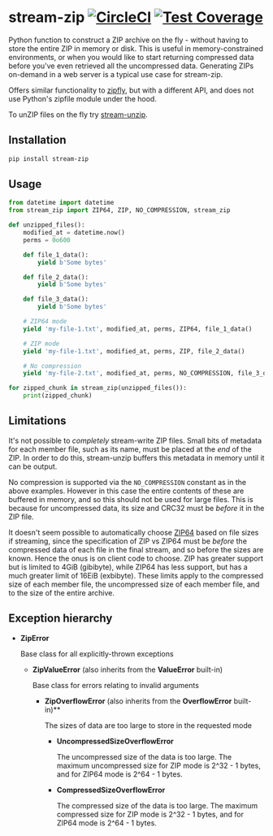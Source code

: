 # stream-zip [![CircleCI](https://circleci.com/gh/uktrade/stream-zip.svg?style=shield)](https://circleci.com/gh/uktrade/stream-zip) [![Test Coverage](https://api.codeclimate.com/v1/badges/80442ee55a1276e83b44/test_coverage)](https://codeclimate.com/github/uktrade/stream-zip/test_coverage)

Python function to construct a ZIP archive on the fly - without having to store the entire ZIP in memory or disk. This is useful in memory-constrained environments, or when you would like to start returning compressed data before you've even retrieved all the uncompressed data. Generating ZIPs on-demand in a web server is a typical use case for stream-zip.

Offers similar functionality to [zipfly](https://github.com/BuzonIO/zipfly), but with a different API, and does not use Python's zipfile module under the hood.

To unZIP files on the fly try [stream-unzip](https://github.com/uktrade/stream-unzip).


## Installation

```bash
pip install stream-zip
```


## Usage

```python
from datetime import datetime
from stream_zip import ZIP64, ZIP, NO_COMPRESSION, stream_zip

def unzipped_files():
    modified_at = datetime.now()
    perms = 0o600

    def file_1_data():
        yield b'Some bytes'

    def file_2_data():
        yield b'Some bytes'

    def file_3_data():
        yield b'Some bytes'

    # ZIP64 mode
    yield 'my-file-1.txt', modified_at, perms, ZIP64, file_1_data()

    # ZIP mode
    yield 'my-file-1.txt', modified_at, perms, ZIP, file_2_data()

    # No compression
    yield 'my-file-2.txt', modified_at, perms, NO_COMPRESSION, file_3_data()

for zipped_chunk in stream_zip(unzipped_files()):
    print(zipped_chunk)
```


## Limitations

It's not possible to _completely_ stream-write ZIP files. Small bits of metadata for each member file, such as its name, must be placed at the _end_ of the ZIP. In order to do this, stream-unzip buffers this metadata in memory until it can be output.

No compression is supported via the `NO_COMPRESSION` constant as in the above examples. However in this case the entire contents of these are buffered in memory, and so this should not be used for large files. This is because for uncompressed data, its size and CRC32 must be _before_ it in the ZIP file.

It doesn't seem possible to automatically choose [ZIP64](https://en.wikipedia.org/wiki/ZIP_(file_format)#ZIP64) based on file sizes if streaming, since the specification of ZIP vs ZIP64 must be _before_ the compressed data of each file in the final stream, and so before the sizes are known. Hence the onus is on client code to choose. ZIP has greater support but is limited to 4GiB (gibibyte), while ZIP64 has less support, but has a much greater limit of 16EiB (exbibyte). These limits apply to the compressed size of each member file, the uncompressed size of each member file, and to the size of the entire archive.


## Exception hierarchy

  - **ZipError**

    Base class for all explicitly-thrown exceptions

    - **ZipValueError** (also inherits from the **ValueError** built-in)

      Base class for errors relating to invalid arguments

      - **ZipOverflowError** (also inherits from the **OverflowError** built-in)**

        The sizes of data are too large to store in the requested mode

        - **UncompressedSizeOverflowError**

          The uncompressed size of the data is too large. The maximum uncompressed size for ZIP mode is 2^32 - 1 bytes, and for ZIP64 mode is 2^64 - 1 bytes.

        - **CompressedSizeOverflowError**

          The compressed size of the data is too large. The maximum compressed size for ZIP mode is 2^32 - 1 bytes, and for ZIP64 mode is 2^64 - 1 bytes.
